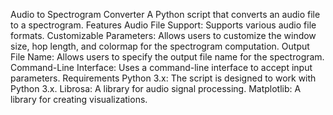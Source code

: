 Audio to Spectrogram Converter
A Python script that converts an audio file to a spectrogram.
Features
Audio File Support: Supports various audio file formats.
Customizable Parameters: Allows users to customize the window size, hop length, and colormap for the spectrogram computation.
Output File Name: Allows users to specify the output file name for the spectrogram.
Command-Line Interface: Uses a command-line interface to accept input parameters.
Requirements
Python 3.x: The script is designed to work with Python 3.x.
Librosa: A library for audio signal processing.
Matplotlib: A library for creating visualizations.